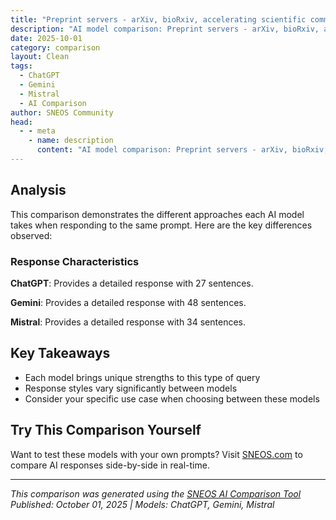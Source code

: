 ```yaml
---
title: "Preprint servers - arXiv, bioRxiv, accelerating scientific communication"
description: "AI model comparison: Preprint servers - arXiv, bioRxiv, accelerating scientific communication..."
date: 2025-10-01
category: comparison
layout: Clean
tags:
  - ChatGPT
  - Gemini
  - Mistral
  - AI Comparison
author: SNEOS Community
head:
  - - meta
    - name: description
      content: "AI model comparison: Preprint servers - arXiv, bioRxiv, accelerating scientific communication..."
---
```


<ChatComparison
  title="Preprint servers - arXiv, bioRxiv, accelerating scientific communication"
  prompt="Preprint servers - arXiv, bioRxiv, accelerating scientific communication"
  :responses='{
    "ChatGPT": "Preprint servers such as arXiv and bioRxiv play a pivotal role in accelerating scientific communication by allowing researchers to share their findings publicly before formal peer review and journal publication. Here\u2019s an overview of how these platforms contribute to faster and more open dissemination of scientific knowledge:\n\n### What Are Preprint Servers?\nPreprint servers are online repositories where researchers upload manuscripts of their scientific papers prior to peer review. Unlike traditional journals, these platforms provide immediate access to research outputs.\n\n- **arXiv:** Launched in 1991, arXiv primarily serves the physics, mathematics, computer science, quantitative biology, quantitative finance, and statistics communities.\n- **bioRxiv:** Established in 2013, bioRxiv focuses on the life sciences and enables biologists to share manuscripts across all areas of biology.\n\n### How Preprint Servers Accelerate Scientific Communication\n\n1. **Rapid Dissemination**  \n   Traditional peer review and publication can take months or even years. Preprint servers allow researchers to share findings immediately, dramatically shortening the time from discovery to dissemination.\n\n2. **Open Access to Research**  \n   Preprints are freely accessible to anyone, removing paywalls and facilitating wider, unrestricted dissemination of knowledge across institutions and countries.\n\n3. **Community Feedback**  \n   Posting preprints invites comments and critiques from the scientific community before formal peer review, improving research quality and robustness.\n\n4. **Establishing Priority**  \n   Researchers can establish precedence for their discoveries quickly by timestamping their findings, which can be critical in competitive fields.\n\n5. **Facilitating Collaboration**  \n   Early visibility of research enables timely collaborations and cross-disciplinary interactions, often accelerating scientific progress.\n\n6. **Supporting Transparency**  \n   By sharing methods and data early, preprints contribute to open science principles and reproducibility.\n\n### Examples of Impact\n- During the COVID-19 pandemic, preprint servers like bioRxiv and medRxiv became essential platforms for rapid sharing of critical information on the virus, treatments, and vaccines.\n- arXiv has become a central hub for disseminating cutting-edge research in physics and computer science, significantly shaping research conversations.\n\n### Considerations and Challenges\n- **Lack of Peer Review:** Preprints are not peer-reviewed, so readers must critically evaluate their validity.\n- **Potential for Misinformation:** Especially in medical sciences, preliminary results may be misunderstood or overstated by media or the public.\n- **Version Control:** Authors can update preprints, which requires readers to ensure they consult the most recent version.\n\n### Conclusion\nPreprint servers like arXiv and bioRxiv have fundamentally transformed scientific communication by enabling faster, open, and more collaborative sharing of research. They complement traditional publishing, accelerating the pace of discovery and fostering a more inclusive and transparent scientific environment.\n\n---\n\nIf you want, I can also provide guidance on how to submit to these servers or discuss their role in specific scientific fields.",
    "Gemini": "Preprint servers like arXiv and bioRxiv have revolutionized scientific communication by dramatically accelerating the pace at which research findings are disseminated and discussed. Here\u0027s a breakdown of their impact and significance:\n\n**What are Preprint Servers?**\n\n*   **Online repositories:** They are online archives where researchers can deposit drafts of their scientific papers (preprints) before or alongside peer review in a traditional journal.\n*   **Open access:** Most preprint servers are open access, meaning that anyone can read and download the preprints free of charge.\n*   **Not peer-reviewed (usually):**  Crucially, preprints are usually *not* peer-reviewed by the server itself before being posted. This is what allows for rapid dissemination. However, some servers perform basic screening to ensure submissions are scientific and not spam or offensive.\n*   **Version control:** Authors can post updated versions of their preprint as the research progresses, including revisions based on feedback.\n\n**Examples of Popular Preprint Servers:**\n\n*   **arXiv:**  The oldest and most established, primarily for physics, mathematics, computer science, statistics, quantitative biology, and quantitative finance.\n*   **bioRxiv:** For biology, health sciences, and related interdisciplinary fields.\n*   **medRxiv:** Specifically for health sciences (medicine, public health, etc.).\n*   **ChemRxiv:** For chemistry.\n*   **SocArXiv:** For social sciences.\n*   **PsyArXiv:** For psychology.\n*   **EarthArXiv:** For Earth Sciences\n\n**How Preprint Servers Accelerate Scientific Communication:**\n\n*   **Speed of dissemination:** Traditional peer-reviewed publication can be a lengthy process, taking months or even years. Preprints allow research to be shared *immediately* after completion.  This is critical in fields where time is of the essence (e.g., during a pandemic).\n*   **Early feedback:**  Researchers can receive feedback on their work from the broader scientific community *before* formal peer review. This feedback can improve the quality of the final published article.\n*   **Increased visibility:**  Preprints increase the visibility of research findings. They are indexed by search engines like Google Scholar, making them discoverable even before journal publication.\n*   **Establishing priority:**  Preprints establish priority of discovery.  They create a timestamped record of the research, which can be important in cases of simultaneous discovery.\n*   **Broader access:** Open access preprints democratize access to scientific knowledge, benefiting researchers in less well-funded institutions or in developing countries.\n*   **Collaboration:** Preprints can foster collaboration by making research more visible and encouraging discussion among researchers in the field.\n*   **Career Advancement:** While formal peer-reviewed publications remain the gold standard, preprints are increasingly being recognized as a valuable contribution to a researcher\u0027s portfolio.  Some funding agencies and institutions are starting to consider preprints in evaluations.\n\n**Potential Concerns and Mitigation Strategies:**\n\n*   **Lack of peer review:**  The primary concern is that preprints have not been peer-reviewed and may contain errors, flawed methodology, or unsubstantiated conclusions.\n    *   **Mitigation:**  Researchers must exercise caution when interpreting preprint findings.  It\u0027s important to critically evaluate the methods and results, and to remember that preprints are preliminary reports.  Many researchers clearly label their work as a preprint and acknowledge that it has not been peer-reviewed. Many preprint servers display prominent warnings as well.\n*   **Misinformation:**  There is a risk that preprints could be used to spread misinformation, especially in areas of public interest like health.\n    *   **Mitigation:** Preprint servers typically have screening processes to prevent the posting of non-scientific or potentially harmful content. Researchers and journalists have a responsibility to communicate the limitations of preprints and to avoid sensationalizing findings.  The scientific community also plays a crucial role in flagging potentially problematic preprints for further scrutiny.\n*   **Scooping:**  While preprints establish priority, some researchers worry that sharing their work before peer review could lead to others \u0022scooping\u0022 their ideas.\n    *   **Mitigation:** The timestamped nature of preprints provides a strong claim to priority.  Also, most journals now allow or even encourage the submission of articles that have been posted as preprints.\n\n**The Future of Scientific Communication:**\n\nPreprint servers are likely to play an increasingly important role in scientific communication. As the pace of research accelerates and the demand for open access grows, preprints offer a valuable mechanism for sharing and discussing research findings quickly and widely. The scientific community is continuing to adapt to the rise of preprints, developing best practices for their use and interpretation.  We\u0027re also seeing new models emerge that combine preprints with other forms of peer review and evaluation.\n\nIn summary, preprint servers have become essential tools for accelerating scientific progress, fostering collaboration, and democratizing access to knowledge. While they come with certain challenges, the benefits of rapid dissemination and early feedback far outweigh the risks when researchers and the public approach preprints with appropriate caution and critical evaluation.\n",
    "Mistral": "Preprint servers like arXiv and bioRxiv have significantly transformed the landscape of scientific communication by accelerating the dissemination of research findings. Here\u2019s an overview of how these platforms work and their impact:\n\n### arXiv\n- **Focus**: Primarily serves the fields of physics, mathematics, computer science, quantitative biology, quantitative finance, statistics, electrical engineering, and systems science.\n- **History**: Launched in 1991, arXiv is one of the oldest and most well-known preprint servers.\n- **Functionality**: Researchers can submit their manuscripts before they are peer-reviewed, making the latest research available to the scientific community almost immediately.\n- **Impact**: arXiv has become a standard in many fields, allowing researchers to share their work quickly and receive feedback from peers. This rapid dissemination can lead to faster progress and collaboration.\n\n### bioRxiv\n- **Focus**: Specifically designed for the life sciences, including biology, biochemistry, and related fields.\n- **History**: Launched in 2013, bioRxiv has quickly gained popularity and acceptance within the life sciences community.\n- **Functionality**: Similar to arXiv, bioRxiv allows researchers to post their manuscripts before they undergo formal peer review. This enables rapid sharing of research findings.\n- **Impact**: bioRxiv has been instrumental in accelerating the pace of research in the life sciences, particularly during the COVID-19 pandemic, where timely sharing of research was crucial.\n\n### Benefits of Preprint Servers\n1. **Rapid Dissemination**: Preprint servers allow researchers to share their findings quickly, often months before they would appear in a traditional journal.\n2. **Open Access**: Preprints are freely accessible to anyone, promoting broader dissemination and democratizing access to scientific knowledge.\n3. **Feedback and Collaboration**: Early sharing of research can lead to valuable feedback from peers, potentially improving the quality of the work before it undergoes formal peer review.\n4. **Transparency**: Preprints provide a transparent record of the research process, including versions of manuscripts before and after peer review.\n5. **Career Advancement**: For early-career researchers, preprints can be a way to establish a track record and gain visibility in their field.\n\n### Challenges and Considerations\n1. **Quality Control**: Since preprints are not peer-reviewed, there is a risk of disseminating low-quality or incorrect information.\n2. **Misinterpretation**: Preprints can sometimes be misinterpreted by the media or the public, leading to misinformation.\n3. **Credit and Citation**: There is ongoing debate about how preprints should be cited and credited, especially in relation to traditional peer-reviewed publications.\n4. **Ethical Considerations**: In fields like medicine, the rapid dissemination of preliminary findings can have significant ethical implications, especially if the findings are later found to be incorrect.\n\n### Future Directions\n- **Integration with Peer Review**: Some journals are experimenting with models that integrate preprints into the peer-review process, potentially streamlining the publication pipeline.\n- **Enhanced Metrics**: Developing better metrics to evaluate the quality and impact of preprints could help address concerns about quality control.\n- **Community Standards**: Establishing community standards and best practices for preprint sharing can help mitigate some of the challenges associated with preprints.\n\nIn summary, preprint servers like arXiv and bioRxiv have revolutionized scientific communication by accelerating the sharing of research findings. While they offer numerous benefits, they also present challenges that the scientific community is actively working to address."
  }'
  published-date="12:10"
/>

## Analysis

This comparison demonstrates the different approaches each AI model takes when responding to the same prompt. Here are the key differences observed:

### Response Characteristics

**ChatGPT**: Provides a detailed response with 27 sentences. 

**Gemini**: Provides a detailed response with 48 sentences. 

**Mistral**: Provides a detailed response with 34 sentences. 

## Key Takeaways

- Each model brings unique strengths to this type of query
- Response styles vary significantly between models
- Consider your specific use case when choosing between these models

## Try This Comparison Yourself

Want to test these models with your own prompts? Visit [SNEOS.com](https://sneos.com) to compare AI responses side-by-side in real-time.

---

*This comparison was generated using the [SNEOS AI Comparison Tool](https://sneos.com)*
*Published: October 01, 2025 | Models: ChatGPT, Gemini, Mistral*
